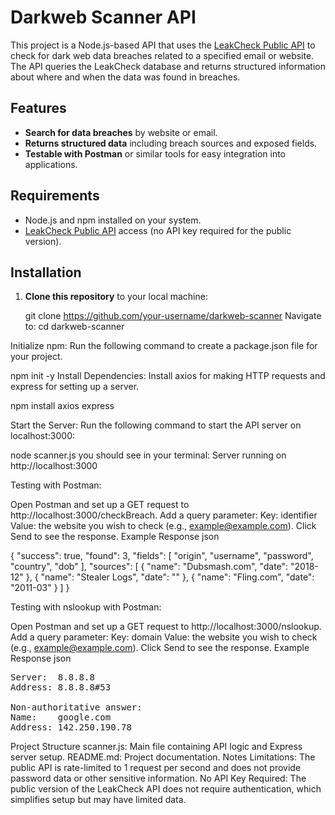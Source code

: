 # Darkweb Scanner API

This project is a Node.js-based API that uses the [LeakCheck Public API](https://wiki.leakcheck.io/en/api/public) to check for dark web data breaches related to a specified email or website. The API queries the LeakCheck database and returns structured information about where and when the data was found in breaches.

## Features

- **Search for data breaches** by website or email.
- **Returns structured data** including breach sources and exposed fields.
- **Testable with Postman** or similar tools for easy integration into applications.

## Requirements

- Node.js and npm installed on your system.
- [LeakCheck Public API](https://wiki.leakcheck.io/en/api/public) access (no API key required for the public version).

## Installation

1. **Clone this repository** to your local machine:
  
   git clone https://github.com/your-username/darkweb-scanner
Navigate to: cd darkweb-scanner

Initialize npm: Run the following command to create a package.json file for your project.

npm init -y
Install Dependencies: Install axios for making HTTP requests and express for setting up a server.

npm install axios express

Start the Server: Run the following command to start the API server on localhost:3000:

node scanner.js
you should see in your terminal: Server running on http://localhost:3000

Testing with Postman:

Open Postman and set up a GET request to http://localhost:3000/checkBreach.
Add a query parameter:
Key: identifier
Value: the website you wish to check (e.g., example@example.com).
Click Send to see the response.
Example Response
json

{
    "success": true,
    "found": 3,
    "fields": [
        "origin",
        "username",
        "password",
        "country",
        "dob"
    ],
    "sources": [
        { "name": "Dubsmash.com", "date": "2018-12" },
        { "name": "Stealer Logs", "date": "" },
        { "name": "Fling.com", "date": "2011-03" }
    ]
}



Testing with nslookup with Postman:

Open Postman and set up a GET request to http://localhost:3000/nslookup.
Add a query parameter:
Key: domain
Value: the website you wish to check (e.g., example@example.com).
Click Send to see the response.
Example Response
json

<pre>
Server:  8.8.8.8
Address: 8.8.8.8#53

Non-authoritative answer:
Name:    google.com
Address: 142.250.190.78
</pre>


Project Structure
scanner.js: Main file containing API logic and Express server setup.
README.md: Project documentation.
Notes
Limitations: The public API is rate-limited to 1 request per second and does not provide password data or other sensitive information.
No API Key Required: The public version of the LeakCheck API does not require authentication, which simplifies setup but may have limited data.
